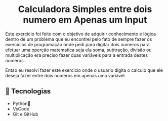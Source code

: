 <h1 align="center">Calculadora Simples entre dois numero em Apenas um Input</h1>

<p>
Este exercicio foi feito com o objetivo de adquirir conhecimento e lógica dentro de um problema que eu encontrei pelo fato de sempre fazer os exercicios de programação onde pedi para digitar dois numeros para efetuar uma operção matematica seja ela soma, subtração, divisão ou multiplicação era preciso fazer duas variáveis para a entrada destes numeros.
</p>
<p>
Entao eu resolvi fazer este exercicio onde o usuario digita o calculo que ele deseja fazer entre dois numeros em apenas uma variável
</p>

## 🚀 Tecnologias
- Python🐍
- VsCode 
- Git e GitHub